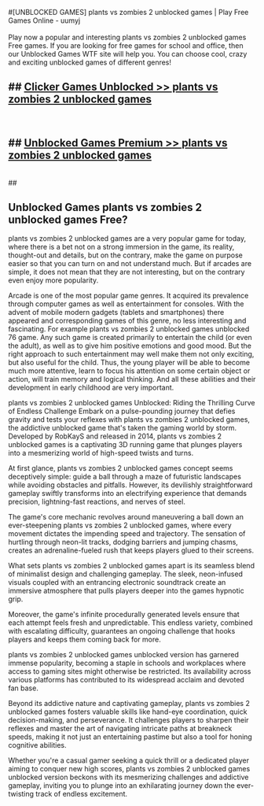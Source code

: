 #[UNBLOCKED GAMES] plants vs zombies 2 unblocked games | Play Free Games Online - uumyj <br>
<br>
Play now a popular and interesting plants vs zombies 2 unblocked games Free games. If you are looking for free games for school and office, then our Unblocked Games WTF site will help you. You can choose cool, crazy and exciting unblocked games of different genres!


## ##  [Clicker Games Unblocked >> plants vs zombies 2 unblocked games](http://freeplayer.one?title=plants_vs_zombies_2_unblocked_games&ref=22)
  <br>

##  ## [Unblocked Games Premium >> plants vs zombies 2 unblocked games](http://freeplayer.one?title=plants_vs_zombies_2_unblocked_games&ref=22)
  <br>
  ##



## Unblocked Games plants vs zombies 2 unblocked games Free?

plants vs zombies 2 unblocked games are a very popular game for today, where there is a bet not on a strong immersion in the game, its reality, thought-out and details, but on the contrary, make the game on purpose easier so that you can turn on and not understand much. But if arcades are simple, it does not mean that they are not interesting, but on the contrary even enjoy more popularity.

Arcade is one of the most popular game genres. It acquired its prevalence through computer games as well as entertainment for consoles. With the advent of mobile modern gadgets (tablets and smartphones) there appeared and corresponding games of this genre, no less interesting and fascinating. For example plants vs zombies 2 unblocked games unblocked 76 game. Any such game is created primarily to entertain the child (or even the adult), as well as to give him positive emotions and good mood. But the right approach to such entertainment may well make them not only exciting, but also useful for the child. Thus, the young player will be able to become much more attentive, learn to focus his attention on some certain object or action, will train memory and logical thinking. And all these abilities and their development in early childhood are very important.

plants vs zombies 2 unblocked games Unblocked: Riding the Thrilling Curve of Endless Challenge
Embark on a pulse-pounding journey that defies gravity and tests your reflexes with plants vs zombies 2 unblocked games, the addictive unblocked game that's taken the gaming world by storm. Developed by RobKayS and released in 2014, plants vs zombies 2 unblocked games is a captivating 3D running game that plunges players into a mesmerizing world of high-speed twists and turns.

At first glance, plants vs zombies 2 unblocked games concept seems deceptively simple: guide a ball through a maze of futuristic landscapes while avoiding obstacles and pitfalls. However, its devilishly straightforward gameplay swiftly transforms into an electrifying experience that demands precision, lightning-fast reactions, and nerves of steel.

The game's core mechanic revolves around maneuvering a ball down an ever-steepening plants vs zombies 2 unblocked games, where every movement dictates the impending speed and trajectory. The sensation of hurtling through neon-lit tracks, dodging barriers and jumping chasms, creates an adrenaline-fueled rush that keeps players glued to their screens.

What sets plants vs zombies 2 unblocked games apart is its seamless blend of minimalist design and challenging gameplay. The sleek, neon-infused visuals coupled with an entrancing electronic soundtrack create an immersive atmosphere that pulls players deeper into the games hypnotic grip.

Moreover, the game's infinite procedurally generated levels ensure that each attempt feels fresh and unpredictable. This endless variety, combined with escalating difficulty, guarantees an ongoing challenge that hooks players and keeps them coming back for more.

plants vs zombies 2 unblocked games unblocked version has garnered immense popularity, becoming a staple in schools and workplaces where access to gaming sites might otherwise be restricted. Its availability across various platforms has contributed to its widespread acclaim and devoted fan base.

Beyond its addictive nature and captivating gameplay, plants vs zombies 2 unblocked games fosters valuable skills like hand-eye coordination, quick decision-making, and perseverance. It challenges players to sharpen their reflexes and master the art of navigating intricate paths at breakneck speeds, making it not just an entertaining pastime but also a tool for honing cognitive abilities.

Whether you're a casual gamer seeking a quick thrill or a dedicated player aiming to conquer new high scores, plants vs zombies 2 unblocked games unblocked version beckons with its mesmerizing challenges and addictive gameplay, inviting you to plunge into an exhilarating journey down the ever-twisting track of endless excitement.